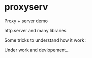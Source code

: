 # proxyserv
Proxy + server demo

http.server and many libraries.

Some tricks to understand how it work :

Under work and devlopement...
